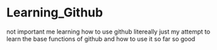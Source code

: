 # Learning_Github
not important me learning how to use github
litereally just my attempt to learn the base functions of github and how to use it
so far so good

